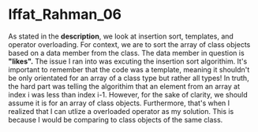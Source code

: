 # Iffat_Rahman_06

As stated in the **description**, we look at insertion sort, templates, and operator overloading. For context, we are to sort the array of class objects based on a data member from the class. The data member in question is **"likes".** The issue I ran into was excuting the insertion sort algorithim. It's important to remember that the code was a template, meaning it shouldn't be only orientated for an array of a class type but rather all types! In truth, the hard part was telling the algorithim that an element from an array at index i was less than index i-1. However, for the sake of clarity, we should assume it is for an array of class objects. Furthermore, that's when I realized that I can utlize a overloaded operator as my solution. This is because I would be comparing to class objects of the same class. 
